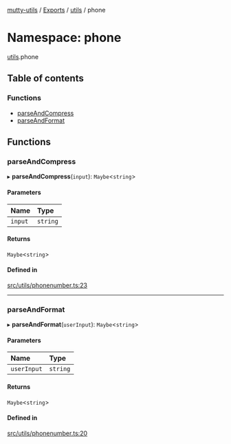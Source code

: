 [mutty-utils](../README.md) / [Exports](../modules.md) / [utils](utils.md) / phone

# Namespace: phone

[utils](utils.md).phone

## Table of contents

### Functions

- [parseAndCompress](utils.phone.md#parseandcompress)
- [parseAndFormat](utils.phone.md#parseandformat)

## Functions

### parseAndCompress

▸ **parseAndCompress**(`input`): `Maybe`<`string`\>

#### Parameters

| Name | Type |
| :------ | :------ |
| `input` | `string` |

#### Returns

`Maybe`<`string`\>

#### Defined in

[src/utils/phonenumber.ts:23](https://github.com/jonlaing/mutty-utils/blob/3aaf626/src/utils/phonenumber.ts#L23)

___

### parseAndFormat

▸ **parseAndFormat**(`userInput`): `Maybe`<`string`\>

#### Parameters

| Name | Type |
| :------ | :------ |
| `userInput` | `string` |

#### Returns

`Maybe`<`string`\>

#### Defined in

[src/utils/phonenumber.ts:20](https://github.com/jonlaing/mutty-utils/blob/3aaf626/src/utils/phonenumber.ts#L20)
